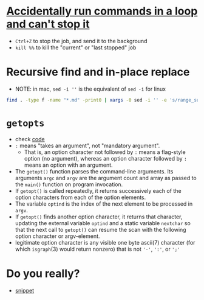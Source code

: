 # [Accidentally run commands in a loop and can't stop it](https://askubuntu.com/a/1272603)
- `Ctrl+Z` to stop the job, and send it to the background
- `kill %%` to kill the "current" or "last stopped" job

# Recursive find and in-place replace
- NOTE: in mac, `sed -i ''` is the equivalent of `sed -i` for linux
```bash
find . -type f -name "*.md" -print0 | xargs -0 sed -i '' -e 's/range_sum/range_query/g'
```

# `getopts`
- check [code](demo/getopts_example.sh)
- `:` means "takes an argument", not "mandatory argument".
  - That is, an option character not followed by `:` means a flag-style option (no argument), whereas an option character followed by `:` means an option with an argument.
- The `getopt()` function parses the command-line arguments. Its arguments `argc` and `argv` are the argument count and array as passed to the `main()` function on program invocation.
- If `getopt()` is called repeatedly, it returns successively each of the option characters from each of the option elements.
- The variable `optind` is the index of the next element to be processed in `argv`.
- If `getopt()` finds another option character, it returns that character, updating the external variable `optind` and a static variable `nextchar` so that the next call to `getopt()` can resume the scan with the following option character or argv-element.
-  legitimate option character is any visible one byte ascii(7) character (for which `isgraph`(3) would return nonzero) that is not `'-'`, `':'`, or `';'`

# Do you really?
- [snippet](demo/do_you_really.sh)